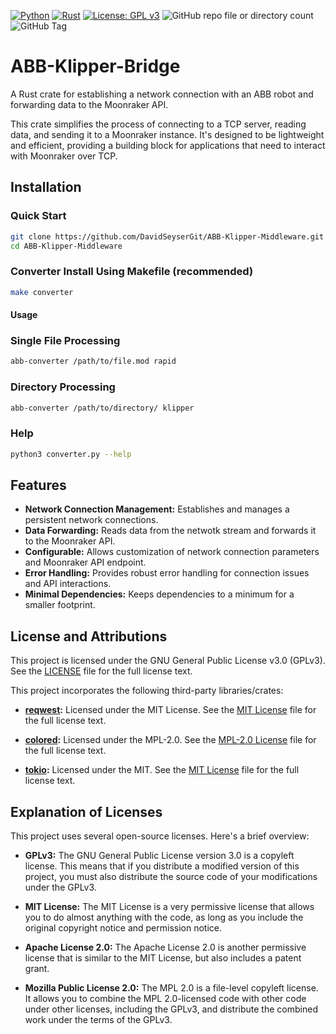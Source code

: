 [![Python](https://img.shields.io/badge/python-3.6+-blue.svg)](https://www.python.org/downloads/) [![Rust](https://github.com/DavidSeyserGit/ABB-Klipper-Middleware/actions/workflows/rust.yml/badge.svg)](https://github.com/DavidSeyserGit/ABB-Klipper-Middleware/actions/workflows/rust.yml) [![License: GPL v3](https://img.shields.io/badge/License-GPLv3-blue.svg)](https://www.gnu.org/licenses/gpl-3.0) ![GitHub repo file or directory count](https://img.shields.io/github/directory-file-count/DavidSeyserGit/ABB-Klipper-Middleware?style=flat) ![GitHub Tag](https://img.shields.io/github/v/tag/DavidSeyserGit/ABB-Klipper-Middleware)


# ABB-Klipper-Bridge
A Rust crate for establishing a network connection with an ABB robot and forwarding data to the Moonraker API.

This crate simplifies the process of connecting to a TCP server, reading data, and sending it to a Moonraker instance.  It's designed to be lightweight and efficient, providing a building block for applications that need to interact with Moonraker over TCP.


## Installation

### Quick Start
```bash
git clone https://github.com/DavidSeyserGit/ABB-Klipper-Middleware.git
cd ABB-Klipper-Middleware
```

### Converter Install Using Makefile (recommended)
```bash
make converter
```
#### Usage

### Single File Processing
```bash
abb-converter /path/to/file.mod rapid
```

### Directory Processing
```bash
abb-converter /path/to/directory/ klipper
```

### Help
```bash
python3 converter.py --help
```

## Features

* **Network Connection Management:** Establishes and manages a persistent network connections.
* **Data Forwarding:** Reads data from the netwotk stream and forwards it to the Moonraker API.
* **Configurable:** Allows customization of network connection parameters and Moonraker API endpoint.
* **Error Handling:** Provides robust error handling for connection issues and API interactions.
* **Minimal Dependencies:** Keeps dependencies to a minimum for a smaller footprint.

## License and Attributions

This project is licensed under the GNU General Public License v3.0 (GPLv3).  See the [LICENSE](LICENSE) file for the full license text.

This project incorporates the following third-party libraries/crates:

* **[reqwest](https://github.com/seanmonstar/reqwest):** Licensed under the MIT License.  See the [MIT License](LICENSE-crate_name_1) file for the full license text.

* **[colored](https://github.com/colored-rs/colored):** Licensed under the MPL-2.0. See the [MPL-2.0 License](LICENSE-crate_name_2) file for the full license text.

* **[tokio](https://github.com/tokio-rs/tokio):** Licensed under the MIT. See the [MIT License](LICENSE-crate-name_3) file for the full license text.

## Explanation of Licenses

This project uses several open-source licenses.  Here's a brief overview:

* **GPLv3:** The GNU General Public License version 3.0 is a copyleft license. This means that if you distribute a modified version of this project, you must also distribute the source code of your modifications under the GPLv3.

* **MIT License:** The MIT License is a very permissive license that allows you to do almost anything with the code, as long as you include the original copyright notice and permission notice.

* **Apache License 2.0:** The Apache License 2.0 is another permissive license that is similar to the MIT License, but also includes a patent grant.

* **Mozilla Public License 2.0:** The MPL 2.0 is a file-level copyleft license.  It allows you to combine the MPL 2.0-licensed code with other code under other licenses, including the GPLv3, and distribute the combined work under the terms of the GPLv3.
